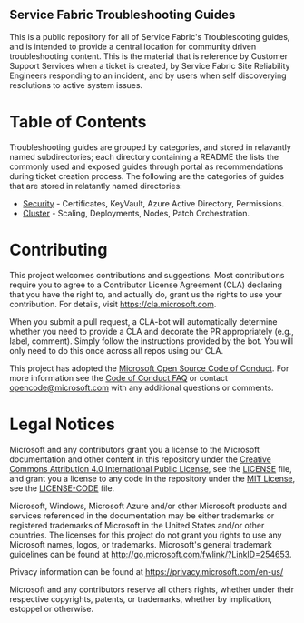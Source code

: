 
## Service Fabric Troubleshooting Guides
This is a public repository for all of Service Fabric's Troublesooting guides, and is intended to provide a central location for community driven troubleshooting content. This is the material that is reference by Customer Support Services when a ticket is created, by Service Fabric Site Reliability Engineers responding to an incident, and by users when self discoverying resolutions to active system issues.

# Table of Contents
Troubleshooting guides are grouped by categories, and stored in relavantly named subdirectories; each directory containing a README the lists the commonly used and exposed guides through portal as recommendations during ticket creation process. The following are the categories of guides that are stored in relatantly named directories:

* [Security](./Security/README.md) - Certificates, KeyVault, Azure Active Directory, Permissions.
* [Cluster](./Cluster/README.md) - Scaling, Deployments, Nodes, Patch Orchestration.


# Contributing

This project welcomes contributions and suggestions.  Most contributions require you to agree to a
Contributor License Agreement (CLA) declaring that you have the right to, and actually do, grant us
the rights to use your contribution. For details, visit https://cla.microsoft.com.

When you submit a pull request, a CLA-bot will automatically determine whether you need to provide
a CLA and decorate the PR appropriately (e.g., label, comment). Simply follow the instructions
provided by the bot. You will only need to do this once across all repos using our CLA.

This project has adopted the [Microsoft Open Source Code of Conduct](https://opensource.microsoft.com/codeofconduct/).
For more information see the [Code of Conduct FAQ](https://opensource.microsoft.com/codeofconduct/faq/) or
contact [opencode@microsoft.com](mailto:opencode@microsoft.com) with any additional questions or comments.

# Legal Notices

Microsoft and any contributors grant you a license to the Microsoft documentation and other content
in this repository under the [Creative Commons Attribution 4.0 International Public License](https://creativecommons.org/licenses/by/4.0/legalcode),
see the [LICENSE](LICENSE) file, and grant you a license to any code in the repository under the [MIT License](https://opensource.org/licenses/MIT), see the
[LICENSE-CODE](LICENSE-CODE) file.

Microsoft, Windows, Microsoft Azure and/or other Microsoft products and services referenced in the documentation
may be either trademarks or registered trademarks of Microsoft in the United States and/or other countries.
The licenses for this project do not grant you rights to use any Microsoft names, logos, or trademarks.
Microsoft's general trademark guidelines can be found at http://go.microsoft.com/fwlink/?LinkID=254653.

Privacy information can be found at https://privacy.microsoft.com/en-us/

Microsoft and any contributors reserve all others rights, whether under their respective copyrights, patents,
or trademarks, whether by implication, estoppel or otherwise.
